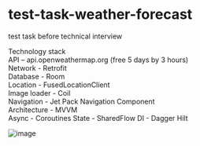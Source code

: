 # test-task-weather-forecast
test task before technical interview

Technology stack <br /> 
API – api.openweathermap.org (free 5 days by 3 hours) <br /> 
Network - Retrofit <br /> 
Database - Room <br /> 
Location - FusedLocationClient <br /> 
Image loader - Coil <br /> 
Navigation - Jet Pack Navigation Component <br /> 
Architecture - MVVM <br /> 
Async - Coroutines
State - SharedFlow
DI - Dagger Hilt

![image](https://user-images.githubusercontent.com/102429189/215817043-6eaad0da-7d85-475e-88aa-a352d44e2f54.png)
